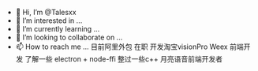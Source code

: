 - 👋 Hi, I’m @Talesxx
- 👀 I’m interested in ...
- 🌱 I’m currently learning ...
- 💞️ I’m looking to collaborate on ...
- 📫 How to reach me ...
目前阿里外包 在职
开发淘宝visionPro Weex 前端开发
了解一些 electron + node-ffi
整过一些c++
月亮语音前端开发者



<!---
Talesxx/Talesxx is a ✨ special ✨ repository because its `README.md` (this file) appears on your GitHub profile.
You can click the Preview link to take a look at your changes.
--->
